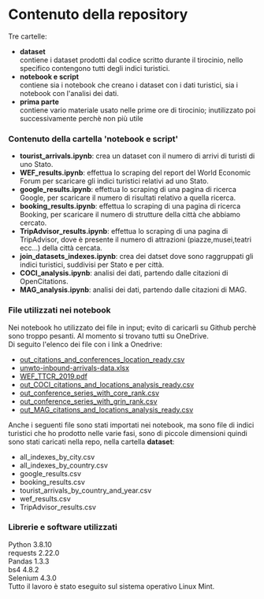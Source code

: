 # Contenuto della repository

Tre cartelle:  
- **dataset**  
	contiene i dataset prodotti dal codice scritto durante il tirocinio, nello specifico contengono tutti degli indici turistici.  
- **notebook e script**  
	contiene sia i notebook che creano i dataset con i dati turistici, sia i notebook con l'analisi dei dati.  
- **prima parte**  
	contiene vario materiale usato nelle prime ore di tirocinio; inutilizzato poi successivamente perchè non più utile


### Contenuto della cartella 'notebook e script'

- **tourist_arrivals.ipynb**: crea un dataset con il numero di arrivi di turisti di uno Stato.
- **WEF_results.ipynb**: effettua lo scraping del report del World Economic Forum per scaricare gli indici turistici
relativi ad uno Stato.
- **google_results.ipynb**: effettua lo scraping di una pagina di ricerca Google, per scaricare il numero di risultati
relativo a quella ricerca.
- **booking_results.ipynb**: effettua lo scraping di una pagina di ricerca Booking, per scaricare il numero di strutture
della città che abbiamo cercato.
- **TripAdvisor_results.ipynb**: effettua lo scraping di una pagina di TripAdvisor, dove è presente il numero di attrazioni
(piazze,musei,teatri ecc...) della città cercata.
- **join_datasets_indexes.ipynb**: crea dei datset dove sono raggruppati gli indici turistici, suddivisi per Stato e per
città.
- **COCI_analysis.ipynb**: analisi dei dati, partendo dalle citazioni di OpenCitations.
- **MAG_analysis.ipynb**: analisi dei dati, partendo dalle citazioni di MAG.

### File utilizzati nei notebook
Nei notebook ho utilizzato dei file in input; evito di caricarli su Github perchè sono troppo pesanti. Al momento si 
trovano tutti su OneDrive.  
Di seguito l'elenco dei file con i link a Onedrive:

- [out_citations_and_conferences_location_ready.csv](https://unimore365-my.sharepoint.com/:u:/g/personal/rmartoglia_unimore_it/EXEe_9fZ9tpIvzvZvl0s9WABZ3IV0xPVnqvUKCXdB9SezQ?e=4vOhy6)
- [unwto-inbound-arrivals-data.xlsx](https://unimore365-my.sharepoint.com/:x:/g/personal/rmartoglia_unimore_it/Eb_f7dvi3lhNhbhLv8NcphkB9OzBQ2L1nHXHpYlMSDhZdA?e=Djalge)
- [WEF_TTCR_2019.pdf](https://unimore365-my.sharepoint.com/:b:/g/personal/rmartoglia_unimore_it/Efe7vTjJMrtJkZ5og4ndqFMB15yVRaZ_jNLhfqVk0OUddA?e=ZPQ6jQ)
- [out_COCI_citations_and_locations_analysis_ready.csv](https://unimore365-my.sharepoint.com/:u:/g/personal/rmartoglia_unimore_it/EaUsn1DPYCNMhOkoQBLj_rUBn-pgmceKfqQ2bnZHa1ThyA?e=B7iscA)
- [out_conference_series_with_core_rank.csv](https://unimore365-my.sharepoint.com/:u:/g/personal/rmartoglia_unimore_it/EcfyyoS9PVRBhZTGMM_0AW8BZMXiak3GkYFxpOU2X-CfIw?e=4zKomG)
- [out_conference_series_with_grin_rank.csv](https://unimore365-my.sharepoint.com/:u:/g/personal/rmartoglia_unimore_it/EXUTdOZ8H8hCqtj1p6_LgBMBrA0nPx-185lmcBabPx75YQ?e=66zTcy)
- [out_MAG_citations_and_locations_analysis_ready.csv](https://unimore365-my.sharepoint.com/:u:/g/personal/rmartoglia_unimore_it/EVWBY8dRQThChb5ADj8wppoBdeYxGguhoNsIYmsYjmc2TA?e=iOAY71)    

Anche i seguenti file sono stati importati nei notebook, ma sono file di indici turistici che ho prodotto nelle varie 
fasi, sono di piccole dimensioni quindi  sono stati caricati nella repo, nella cartella **dataset**:
- all_indexes_by_city.csv
- all_indexes_by_country.csv
- google_results.csv
- booking_results.csv
- tourist_arrivals_by_country_and_year.csv
- wef_results.csv
- TripAdvisor_results.csv 

### Librerie e software utilizzati

Python 3.8.10  
requests 2.22.0  
Pandas 1.3.3  
bs4 4.8.2  
Selenium 4.3.0  
Tutto il lavoro è stato eseguito sul sistema operativo Linux Mint.
